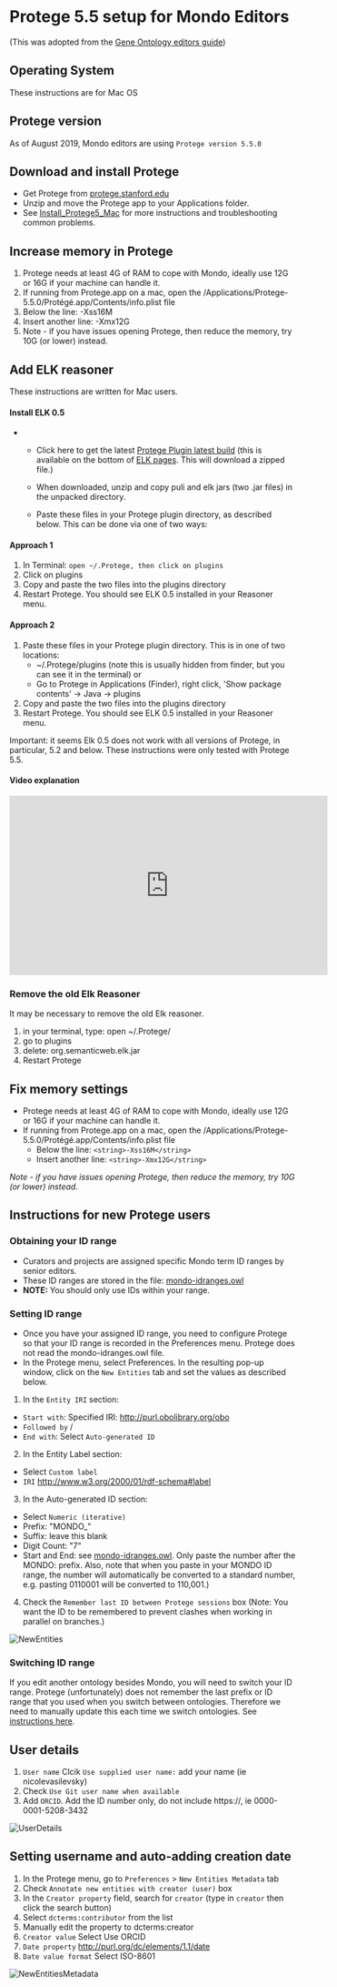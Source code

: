 # Protege 5.5 setup for Mondo Editors

(This was adopted from the [Gene Ontology editors guide](http://wiki.geneontology.org/index.php/Protege5_5_setup_for_GO_Eds))

## Operating System
These instructions are for Mac OS

## Protege version
As of August 2019, Mondo editors are using `Protege version 5.5.0`

## Download and install Protege
- Get Protege from [protege.stanford.edu](https://protege.stanford.edu/)
- Unzip and move the Protege app to your Applications folder.
- See [Install_Protege5_Mac](https://protegewiki.stanford.edu/wiki/Install_Protege5_Mac) for more instructions and troubleshooting common problems.

## Increase memory in Protege

1. Protege needs at least 4G of RAM to cope with Mondo, ideally use 12G or 16G if your machine can handle it.
1. If running from Protege.app on a mac, open the /Applications/Protege-5.5.0/Protégé.app/Contents/info.plist file
1. Below the line: <string>-Xss16M</string>
1. Insert another line: <string>-Xmx12G</string>
1. Note - if you have issues opening Protege, then reduce the memory, try 10G (or lower) instead.

## Add ELK reasoner
These instructions are written for Mac users.

#### Install **ELK 0.5**
- - Click here to get the latest [Protege Plugin latest build](https://oss.sonatype.org/service/local/artifact/maven/content?r=snapshots&g=org.semanticweb.elk&a=elk-distribution-protege&e=zip&v=LATEST) (this is available on the bottom of [ELK pages](https://github.com/liveontologies/elk-reasoner/wiki/GettingElk). This will download a zipped file.)

  - When downloaded, unzip and copy puli and elk jars (two .jar files) in the unpacked directory.
  -  Paste these files in your Protege plugin directory, as described below. This can be done via one of two ways:

#### Approach 1

  1. In Terminal:
      `open ~/.Protege, then click on plugins`
  2. Click on plugins
  3. Copy and paste the two files into the plugins directory
  4. Restart Protege. You should see ELK 0.5 installed in your Reasoner menu.

 #### Approach 2
   1. Paste these files in your Protege plugin directory. This is in one of two locations:
       - ~/.Protege/plugins (note this is usually hidden from finder, but you can see it in the terminal) or
       - Go to Protege in Applications (Finder), right click, 'Show package contents' -> Java -> plugins
   1. Copy and paste the two files into the plugins directory
   1. Restart Protege. You should see ELK 0.5 installed in your Reasoner menu.
   
Important: it seems Elk 0.5 does not work with all versions of Protege, in particular, 5.2 and below. These instructions were only tested with Protege 5.5.

#### Video explanation

<iframe width="560" height="315" src="https://www.youtube.com/embed/5-UYTmly59I" title="YouTube video player" frameborder="0" allow="accelerometer; autoplay; clipboard-write; encrypted-media; gyroscope; picture-in-picture" allowfullscreen></iframe> 

 ### Remove the old Elk Reasoner
 It may be necessary to remove the old Elk reasoner.

 1. in your terminal, type:
open ~/.Protege/
 2. go to plugins
 3. delete: org.semanticweb.elk.jar
 4. Restart Protege

## Fix memory settings
- Protege needs at least 4G of RAM to cope with Mondo, ideally use 12G or 16G if your machine can handle it.
- If running from Protege.app on a mac, open the /Applications/Protege-5.5.0/Protégé.app/Contents/info.plist file
  - Below the line: `<string>-Xss16M</string>`
  - Insert another line: `<string>-Xmx12G</string>`

_Note - if you have issues opening Protege, then reduce the memory, try 10G (or lower) instead._

## Instructions for new Protege users

### Obtaining your ID range
- Curators and projects are assigned specific Mondo term ID ranges by senior editors.
- These ID ranges are stored in the file: [mondo-idranges.owl](https://github.com/monarch-initiative/mondo/blob/master/src/ontology/mondo-idranges.owl)
- **NOTE:** You should only use IDs within your range.

### Setting ID range
- Once you have your assigned ID range, you need to configure Protege so that your ID range is recorded in the Preferences menu. Protege does not read the mondo-idranges.owl file.
- In the Protege menu, select Preferences.
In the resulting pop-up window, click on the `New Entities` tab and set the values as described below.
1. In the `Entity IRI` section:
  - `Start with`: Specified IRI: http://purl.obolibrary.org/obo
  - `Followed by` /
  - `End with`: Select `Auto-generated ID`
2. In the Entity Label section:
  - Select `Custom label`
  - `IRI` http://www.w3.org/2000/01/rdf-schema#label
3. In the Auto-generated ID section:
  - Select `Numeric (iterative)`
  - Prefix: "MONDO_"
  - Suffix: leave this blank
  - Digit Count: "7"
  - Start and End: see [mondo-idranges.owl](https://github.com/monarch-initiative/mondo/blob/master/src/ontology/mondo-idranges.owl). Only paste the number after the MONDO: prefix. Also, note that when you paste in your MONDO ID range, the number will automatically be converted to a standard number, e.g. pasting 0110001 will be converted to 110,001.)
4. Check the `Remember last ID between Protege sessions` box (Note: You want the ID to be remembered to prevent clashes when working in parallel on branches.)

![NewEntities](images/NewEntities.png)

### Switching ID range

If you edit another ontology besides Mondo, you will need to switch your ID range. Protege (unfortunately) does not remember the last prefix or ID range that you used when you switch between ontologies. Therefore we need to manually update this each time we switch ontologies. See [instructions here](https://oboacademy.github.io/obook/howto/switching-ontologies/).

## User details

1. `User name` Clcik `Use supplied user name:` add your name (ie nicolevasilevsky)
2. Check `Use Git user name when available`
3. Add `ORCID`. Add the ID number only, do not include https://, ie 0000-0001-5208-3432

![UserDetails](images/UserDetails.png)

## Setting username and auto-adding creation date

1. In the Protege menu, go to `Preferences` > `New Entities Metadata` tab
1. Check `Annotate new entities with creator (user)` box
1. In the `Creator property` field, search for `creator` (type in `creator` then click the search button)
1. Select `dcterms:contributor` from the list
1. Manually edit the property to dcterms:creator
1. `Creator value` Select Use ORCID
1. `Date property` http://purl.org/dc/elements/1.1/date
1. `Date value format` Select ISO-8601

![NewEntitiesMetadata](images/NewEntitiesMetadata.png)
